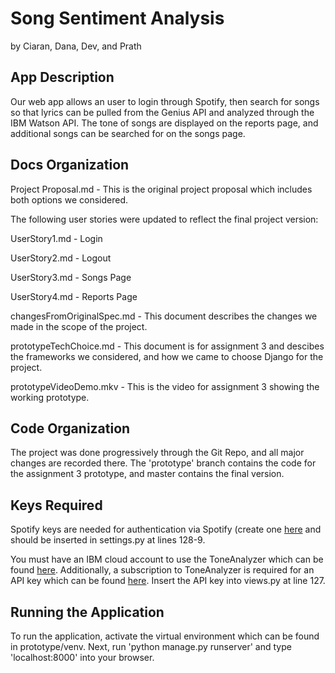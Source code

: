 # Song Sentiment Analysis

by Ciaran, Dana, Dev, and Prath

## App Description

Our web app allows an user to login through Spotify, then search for songs so that lyrics can be pulled from the Genius API and analyzed through the IBM Watson API. The tone of songs are displayed on the reports page, and additional songs can be searched for on the songs page. 

## Docs Organization

Project Proposal.md - This is the original project proposal which includes both options we considered.

The following user stories were updated to reflect the final project version:

UserStory1.md - Login

UserStory2.md - Logout

UserStory3.md - Songs Page

UserStory4.md - Reports Page

changesFromOriginalSpec.md - This document describes the changes we made in the scope of the project.

prototypeTechChoice.md - This document is for assignment 3 and descibes the frameworks we considered, and how we came to choose Django for the project.

prototypeVideoDemo.mkv - This is the video for assignment 3 showing the working prototype.

## Code Organization

The project was done progressively through the Git Repo, and all major changes are recorded there. The 'prototype' branch contains the code for the assignment 3 prototype, and master contains the final version.

## Keys Required

Spotify keys are needed for authentication via Spotify (create one [here](https://developer.spotify.com/) and should be inserted in settings.py at lines 128-9.

You must have an IBM cloud account to use the ToneAnalyzer which can be found [here](https://cloud.ibm.com/registration). 
Additionally, a subscription to ToneAnalyzer is required for an API key which can be found [here](https://cloud.ibm.com/catalog/services/tone-analyzer). Insert the API key into views.py at line 127.

## Running the Application

To run the application, activate the virtual environment which can be found in prototype/venv. 
Next, run 'python manage.py runserver' and type 'localhost:8000' into your browser. 
